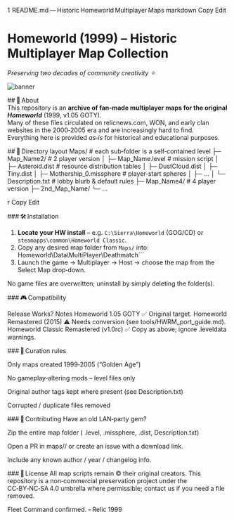1  README.md — Historic Homeworld Multiplayer Maps
markdown
Copy
Edit
# Homeworld (1999) – Historic Multiplayer Map Collection  
*Preserving two decades of community creativity ✧*

![banner](docs/banner.png)

## 🍁 About  
This repository is an **archive of fan‑made multiplayer maps for the original *Homeworld*** (1999, v1.05 GOTY).  
Many of these files circulated on relicnews.com, WON, and early clan websites in the 2000‑2005 era and are increasingly hard to find.  
Everything here is provided *as‑is* for historical and educational purposes.

## 📂 Directory layout
Maps/ # each sub‑folder is a self‑contained level
 ├─ Map_Name2/ # 2 player version
 │ ├─ Map_Name.level # mission script
 │ ├─ Asteroid.dist # resource distribution tables
 │ ├─ DustCloud.dist
 │ ├─ Tiny.dist
 │ ├─ Mothership_0.missphere # player‑start spheres
 │ ├─ …
 │ └─ Description.txt # lobby blurb & default rules
 ├─ Map_Name4/ # 4 player version
 ├─ 2nd_Map_Name/
 └─ …

r
Copy
Edit

### 🛠 Installation
1. **Locate your HW install** – e.g. `C:\Sierra\Homeworld` (GOG/CD) or `steamapps\common\Homeworld Classic`.  
2. Copy any desired map folder from `Maps/` into:
Homeworld\Data\MultiPlayer\Deathmatch```
3. Launch the game → Multiplayer → Host → choose the map from the Select Map drop‑down.

No game files are overwritten; uninstall by simply deleting the folder(s).

### 🎮 Compatibility

Release	Works?	Notes
Homeworld 1.05 GOTY	✅	Original target.
Homeworld Remastered (2015)	⚠️	Needs conversion (see tools/HWRM_port_guide.md).
Homeworld Classic Remastered (v1.0rc)	✅	Copy as above; ignore .leveldata warnings.

### 📜 Curation rules

Only maps created 1999‑2005 (“Golden Age”)

No gameplay‑altering mods – level files only

Original author tags kept where present (see Description.txt)

Corrupted / duplicate files removed

### 🤝 Contributing
Have an old LAN‑party gem?

Zip the entire map folder ( .level, .missphere, .dist, Description.txt)

Open a PR in maps/<MapName>/ or create an issue with a download link.

Include any known author / year / changelog info.

### 📄 License
All map scripts remain © their original creators.
This repository is a non‑commercial preservation project under the CC‑BY‑NC‑SA 4.0 umbrella where permissible; contact us if you need a file removed.

Fleet Command confirmed.
– Relic 1999